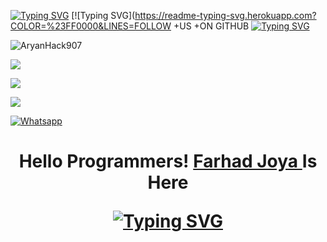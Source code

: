 [![Typing SVG](https://readme-typing-svg.herokuapp.com?color=%23FF0000&lines=WELCOME+TO+MY+GITHUB+FARHAD+JOYA)](https://git.io/typing-svg)
[![Typing SVG](https://readme-typing-svg.herokuapp.com?COLOR=%23FF0000&LINES=FOLLOW +US +ON GITHUB
[![Typing SVG](https://readme-typing-svg.herokuapp.com?color=%23AF00FF&lines=Student+of+7th,+9th+Class+😉🤳📶)](https://git.io/typing-svg)


![AryanHack907](https://komarev.com/ghpvc/?username=FarhadJoya&color=blue)

<a href="https://github.com/FarhadHack907"><img src="https://img.shields.io/github/followers/FarhadHack907?label=followers&style=social"/></a>

[![](https://img.shields.io/badge/Facebook-blue?logo=Facebook&logoColor=blue&labelColor=white)](https://www.facebook.com/profile.php?id=100075227348133)

[![](https://img.shields.io/badge/Messenger-red?logo=Messenger&logoColor=red&labelColor=black)](https://m.me/100075227348133)

[![Whatsapp](https://img.shields.io/badge/Whatsapp-Farhad.Joya-deepgreen?style=flat-square&logo=whatsapp)](https://wa.me/+93780860907)

</p>
<h1 align="center">
  <b>Hello Programmers!<b> <a href="https://www.facebook.com/profile.php?id=100075227348133" target="blank">Farhad Joya </a> Is Here
</p>

[![Typing SVG](https://readme-typing-svg.herokuapp.com?color=5547F7&background=DBDBDB00&lines=FARHAD+JOYA+TEAM+😉📶)](https://git.io/typing-svg)


